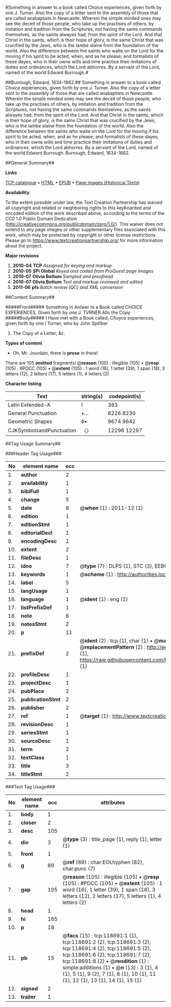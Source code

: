 #Something in answer to a book called Choice experiences, given forth by one J. Turner. Also the copy of a letter sent to the assembly of those that are called anabaptists in Newcastle. Wherein the simple minded ones may see the deceit of those people, who take up the practises of others, by imitation and tradition from the Scriptures, not having the same commands themselves, as the saints alwayes had, from the spirit of the Lord. And that Christ in the saints, which is their hope of glory, is the same Christ that was crucified by the Jews, who is the lambe slaine from the foundation of the world. Also the difference between the saints who waite on the Lord for the moving if his spirit to be acted, when, and as he please; and formalists of these dayes, who in their owne wills and time practice their imitations of duties and ordinances, which the Lord abhorres. By a servant of the Lord, named of the world Edward Burrough.#

##Burrough, Edward, 1634-1662.##
Something in answer to a book called Choice experiences, given forth by one J. Turner. Also the copy of a letter sent to the assembly of those that are called anabaptists in Newcastle. Wherein the simple minded ones may see the deceit of those people, who take up the practises of others, by imitation and tradition from the Scriptures, not having the same commands themselves, as the saints alwayes had, from the spirit of the Lord. And that Christ in the saints, which is their hope of glory, is the same Christ that was crucified by the Jews, who is the lambe slaine from the foundation of the world. Also the difference between the saints who waite on the Lord for the moving if his spirit to be acted, when, and as he please; and formalists of these dayes, who in their owne wills and time practice their imitations of duties and ordinances, which the Lord abhorres. By a servant of the Lord, named of the world Edward Burrough.
Burrough, Edward, 1634-1662.

##General Summary##

**Links**

[TCP catalogue](http://www.ota.ox.ac.uk/tcp/)  • 
[HTML](http://tei.it.ox.ac.uk/tcp/Texts-HTML/free/A77/A77956.html)  • 
[EPUB](http://tei.it.ox.ac.uk/tcp/Texts-EPUB/free/A77/A77956.epub) • 
[Page images (Historical Texts)](https://historicaltexts.jisc.ac.uk/eebo-99866418e)

**Availability**

To the extent possible under law, the Text Creation Partnership has waived all copyright and related or neighboring rights to this keyboarded and encoded edition of the work described above, according to the terms of the CC0 1.0 Public Domain Dedication (http://creativecommons.org/publicdomain/zero/1.0/). This waiver does not extend to any page images or other supplementary files associated with this work, which may be protected by copyright or other license restrictions. Please go to https://www.textcreationpartnership.org/ for more information about the project.

**Major revisions**

1. __2010-04__ __TCP__ *Assigned for keying and markup*
1. __2010-05__ __SPi Global__ *Keyed and coded from ProQuest page images*
1. __2010-07__ __Olivia Bottum__ *Sampled and proofread*
1. __2010-07__ __Olivia Bottum__ *Text and markup reviewed and edited*
1. __2011-06__ __pfs__ *Batch review (QC) and XML conversion*

##Content Summary##

#####Front#####
Something in Anſwer to a Book called CHOICE EXPERIENCES, Given forth by one J. TVRNER.Alſo the Copy 
#####Body#####
I Have met with a Book called, Choyce experiences, given forth by one I Turner, who by John Spilſber
1. The Copy of a Letter, &c.

**Types of content**

  * Oh, Mr. Jourdain, there is **prose** in there!

There are 105 **omitted** fragments! 
 @__reason__ (105) : illegible (105)  •  @__resp__ (105) : #PDCC (105)  •  @__extent__ (105) : 1 word (16), 1 letter (39), 1 span (18), 3 letters (12), 2 letters (17), 5 letters (1), 4 letters (2)

**Character listing**


|Text|string(s)|codepoint(s)|
|---|---|---|
|Latin Extended-A|ſ|383|
|General Punctuation|•…|8226 8230|
|Geometric Shapes|◊▪|9674 9642|
|CJKSymbolsandPunctuation|〈〉|12296 12297|

##Tag Usage Summary##

###Header Tag Usage###

|No|element name|occ|attributes|
|---|---|---|---|
|1.|__author__|2||
|2.|__availability__|1||
|3.|__biblFull__|1||
|4.|__change__|5||
|5.|__date__|8| @__when__ (1) : 2011-12 (1)|
|6.|__edition__|1||
|7.|__editionStmt__|1||
|8.|__editorialDecl__|1||
|9.|__encodingDesc__|1||
|10.|__extent__|2||
|11.|__fileDesc__|1||
|12.|__idno__|7| @__type__ (7) : DLPS (1), STC (3), EEBO-CITATION (1), PROQUEST (1), VID (1)|
|13.|__keywords__|1| @__scheme__ (1) : http://authorities.loc.gov/ (1)|
|14.|__label__|5||
|15.|__langUsage__|1||
|16.|__language__|1| @__ident__ (1) : eng (1)|
|17.|__listPrefixDef__|1||
|18.|__note__|6||
|19.|__notesStmt__|2||
|20.|__p__|11||
|21.|__prefixDef__|2| @__ident__ (2) : tcp (1), char (1)  •  @__matchPattern__ (2) : ([0-9\-]+):([0-9IVX]+) (1), (.+) (1)  •  @__replacementPattern__ (2) : http://eebo.chadwyck.com/downloadtiff?vid=$1&page=$2 (1), https://raw.githubusercontent.com/textcreationpartnership/Texts/master/tcpchars.xml#$1 (1)|
|22.|__profileDesc__|1||
|23.|__projectDesc__|1||
|24.|__pubPlace__|2||
|25.|__publicationStmt__|2||
|26.|__publisher__|2||
|27.|__ref__|1| @__target__ (1) : http://www.textcreationpartnership.org/docs/. (1)|
|28.|__revisionDesc__|1||
|29.|__seriesStmt__|1||
|30.|__sourceDesc__|1||
|31.|__term__|2||
|32.|__textClass__|1||
|33.|__title__|3||
|34.|__titleStmt__|2||


###Text Tag Usage###

|No|element name|occ|attributes|
|---|---|---|---|
|1.|__body__|1||
|2.|__closer__|2||
|3.|__desc__|105||
|4.|__div__|3| @__type__ (3) : title_page (1), reply (1), letter (1)|
|5.|__front__|1||
|6.|__g__|89| @__ref__ (89) : char:EOLhyphen (82), char:punc (7)|
|7.|__gap__|105| @__reason__ (105) : illegible (105)  •  @__resp__ (105) : #PDCC (105)  •  @__extent__ (105) : 1 word (16), 1 letter (39), 1 span (18), 3 letters (12), 2 letters (17), 5 letters (1), 4 letters (2)|
|8.|__head__|1||
|9.|__hi__|165||
|10.|__p__|18||
|11.|__pb__|15| @__facs__ (15) : tcp:118691:1 (1), tcp:118691:2 (2), tcp:118691:3 (2), tcp:118691:4 (2), tcp:118691:5 (2), tcp:118691:6 (2), tcp:118691:7 (2), tcp:118691:8 (2)  •  @__rendition__ (1) : simple:additions (1)  •  @__n__ (13) : 3 (1), 4 (1), 5 (1), 9 (2), 7 (1), 8 (1), 10 (1), 11 (1), 12 (1), 13 (1), 14 (1), 15 (1)|
|12.|__signed__|2||
|13.|__trailer__|1||
